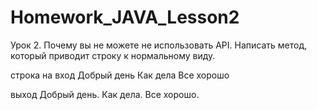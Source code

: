 # Homework_JAVA_Lesson2
Урок 2. Почему вы не можете не использовать API.
Написать метод, который приводит строку к нормальному виду.

строка на вход
Добрый день Как дела Все хорошо

выход
Добрый день. Как дела. Все хорошо.
